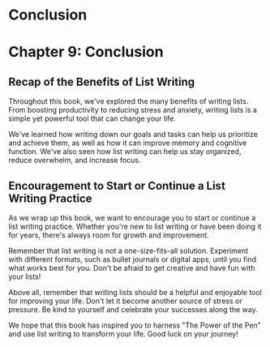 # Conclusion

Chapter 9: Conclusion
=====================

Recap of the Benefits of List Writing
-------------------------------------

Throughout this book, we've explored the many benefits of writing lists. From boosting productivity to reducing stress and anxiety, writing lists is a simple yet powerful tool that can change your life.

We've learned how writing down our goals and tasks can help us prioritize and achieve them, as well as how it can improve memory and cognitive function. We've also seen how list writing can help us stay organized, reduce overwhelm, and increase focus.

Encouragement to Start or Continue a List Writing Practice
----------------------------------------------------------

As we wrap up this book, we want to encourage you to start or continue a list writing practice. Whether you're new to list writing or have been doing it for years, there's always room for growth and improvement.

Remember that list writing is not a one-size-fits-all solution. Experiment with different formats, such as bullet journals or digital apps, until you find what works best for you. Don't be afraid to get creative and have fun with your lists!

Above all, remember that writing lists should be a helpful and enjoyable tool for improving your life. Don't let it become another source of stress or pressure. Be kind to yourself and celebrate your successes along the way.

We hope that this book has inspired you to harness "The Power of the Pen" and use list writing to transform your life. Good luck on your journey!